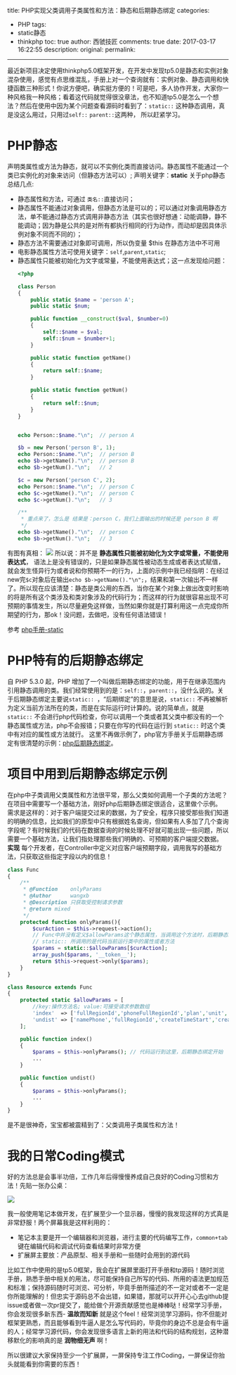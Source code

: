title: PHP实现父类调用子类属性和方法：静态和后期静态绑定
categories:
  - PHP
tags:
  - static静态
  - thinkphp
toc: true
author: 西虢技匠
comments: true
date: 2017-03-17 16:22:55
description:
original:
permalink:
---
最近新项目决定使用thinkphp5.0框架开发，在开发中发现tp5.0是静态和实例对象混杂使用，感觉有点思维混乱，手册上对一个查询就有：实例对象、静态调用和快捷函数三种形式！你说方便吧，确实挺方便的！可是吧，多人协作开发，大家你一种风格我一种风格；看着这代码就觉得很没章法，也不知道tp5.0是怎么一个想法？然后在使用中因为某个问题查看源码时看到了：`static::` 这种静态调用，真是没这么用过，只用过`self::` `parent::`这两种， 所以赶紧学习。

<!-- more -->

# PHP静态
声明类属性或方法为静态，就可以不实例化类而直接访问。静态属性不能通过一个类已实例化的对象来访问（但静态方法可以）; 声明关键字：**static**
关于php静态总结几点:
* 静态属性和方法，可通过 `类名::`直接访问；
* 静态属性不能通过对象调用，但静态方法是可以的；可以通过对象调用静态方法，单不能通过静态方式调用非静态方法（其实也很好想通：动能调静，静不能调动；因为静是公共的是对所有都执行相同的行为动作，而动却是因具体示例对象不同而不同的）；
* 静态方法不需要通过对象即可调用，所以伪变量 $this 在静态方法中不可用
* 电影静态属性方法可使用关键字：`self`,`parent`,`static`;
* 静态属性只能被初始化为文字或常量，不能使用表达式；这一点发现给问题：
    ```php
    <?php

    class Person
    {
        public static $name = 'person A';
        public static $num;

        public function __construct($val, $number=0)
        {
            self::$name = $val;
            self::$num = $number+1;
        }

        public static function getName()
        {
            return self::$name;
        }

        public static function getNum()
        {
            return self::$num;
        }
    }


    echo Person::$name."\n";  // person A

    $b = new Person('person B', 1);
    echo Person::$name."\n";  // person B
    echo $b->getName()."\n";  // person B
    echo $b->getNum()."\n";   // 2

    $c = new Person('person C', 2);
    echo Person::$name."\n";  // person C
    echo $c->getName()."\n";  // person C
    echo $c->getNum()."\n";   // 3

    /**
     * 重点来了，怎么是 结果是：person C，我们上面输出的时候还是 person B 啊
     */
    echo $b->getName()."\n";  // person C
    echo $b->getNum()."\n";   // 3

    ```
有图有真相：
![](/images/php/2.png)
所以说：并不是 **静态属性只能被初始化为文字或常量，不能使用表达式**， 语法上是没有错误的，只是如果静态属性被动态生成或者表达式赋值，就会发生怪异行为或者说和你预期不一的行为，上面的示例中我已经指明：在经过new完`$c`对象后在输出`echo $b->getName()."\n";`，结果和第一次输出不一样了。所以现在应该清楚：静态是类公用的东西，当你在某个对象上做出改变时影响的将是所有这个类涉及和类对象涉及的代码行为；而这样的行为就很容易出现不可预期的事情发生，所以尽量避免这样做，当然如果你就是打算利用这一点完成你所期望的行为，那ok！没问题，去做吧，没有任何语法错误！

参考 [php手册-static](http://php.net/manual/zh/language.oop5.static.php)

# PHP特有的后期静态绑定
自 PHP 5.3.0 起，PHP 增加了一个叫做后期静态绑定的功能，用于在继承范围内引用静态调用的类。我们经常使用到的是：`self::`，`parent::`，没什么说的。关于后期静态绑定主要说`static:: `，“后期绑定”的意思是说，`static::` 不再被解析为定义当前方法所在的类，而是在实际运行时计算的。说的简单点，就是 `static::` 不会进行php代码检查，你可以调用一个类或者其父类中都没有的一个静态属性或方法，php不会报错；只要在你写的代码在运行到 `static::` 时这个类中有对应的属性或方法就行。
这里不再做示例了，php官方手册关于后期静态绑定有很清楚的示例：[php后期静态绑定](http://php.net/manual/zh/language.oop5.late-static-bindings.php)。

# 项目中用到后期静态绑定示例
在php中子类调用父类属性和方法很平常，那么父类如何调用一个子类的方法呢？
在项目中需要写一个基础方法，刚好php后期静态绑定很适合，这里做个示例。
需求是这样的：对于客户端提交过来的数据，为了安全，程序只接受那些我们知道的明确的信息，比如我们的原型中只有根据姓名查询，但如果有人多加了几个查询字段呢？有时候我们的代码在数据查询的时候处理不好就可能出现一些问题，所以需要一个基础方法，让我们指处理那些我们明确的、可预期的客户端提交数据。
**实现**
每个开发者，在Controller中定义对应客户端预期字段，调用我写的基础方法，只获取这些指定字段以内的信息！

```php
class Func
{
    /**
     * @Function    onlyParams
     * @Author      wangxb
     * @Description 只获取受控制请求参数
     * @return mixed
     */
    protected function onlyParams(){
        $curAction = $this->request->action();
        // Func中并没有定义$allowParams这个静态属性，当调用这个方法时，后期静态绑定就开始了
        // static:: 所调用的是代码当前运行类中的属性或者方法
        $params = static::$allowParams[$curAction];
        array_push($params, '__token__');
        return $this->request->only($params);
    }
}

```

```php
class Resource extends Func
{
    protected static $allowParams = [
        //key:操作方法名; value:可接受请求参数数组
        'index'  => ['fullRegionId','phoneFullRegionId','plan','unit','keyword','page'],
        'undist' => ['namePhone','fullRegionId','createTimeStart','createTimeEnd','pageRows'],
    ];

    public function index()
    {
        $params = $this->onlyParams(); // 代码运行到这里，后期静态绑定开始
        ...
    }

    public function undist()
    {
        $params = $this->onlyParams();
        ...
    }
}
```
是不是很神奇，宝宝都被震精到了：父类调用子类属性和方法！


# 我的日常Coding模式
好的方法总是会事半功倍，工作几年后得慢慢养成自己良好的Coding习惯和方法！先贴一张办公桌：

![](/images/php/1.png)

我一般使用笔记本做开发，在扩展至少一个显示器，慢慢的我发现这样的方式真是非常舒服！两个屏幕我是这样利用的：
* 笔记本主要是开一个编辑器和浏览器，进行主要的代码编写工作，`common+tab` 键在编辑代码和调试代码查看结果时非常方便
* 扩展屏主要放：产品原型、相关手册和一些随时会用到的源代码

比如工作中使用的是tp5.0框架，我会在扩展屏里面打开手册和tp源码！随时浏览手册，熟悉手册中相关的用法，尽可能保持自己所写的代码、所用的语法更加规范和标准；保持源码随时可浏览、可分析，毕竟手册所描述的不一定对或者不一定是你所能理解的！但忠实于源码总不会出错，如果错，那就可以开开心心去github提issue或者做一次pr提交了，能给做个开源贡献感觉也是棒棒哒！经常学习手册，你会发现很多新东西- **温故而知新** 就是这个feel！经常浏览学习源码，你不但能对框架更熟悉，而且能够看到牛逼人是怎么写代码的，毕竟你的身边不总是会有牛逼的人；经常学习源代码，你会发现很多语言上新的用法和代码的结构规划，这种潜移默化的影响真的是 **润物细无声** 啊！

所以很建议大家保持至少一个扩展屏，一屏保持专注工作Coding，一屏保证你抬头就能看到你需要的东西！
